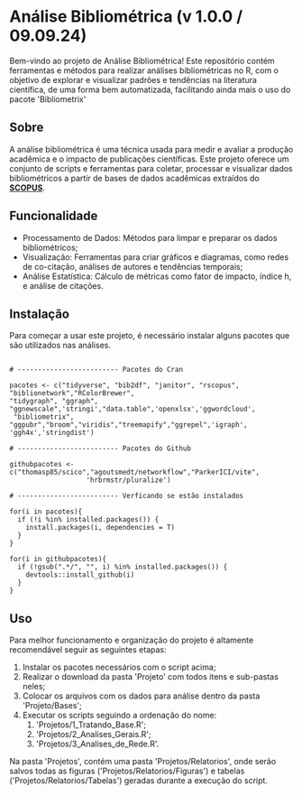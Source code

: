 # Análise Bibliométrica (v 1.0.0 / 09.09.24)

Bem-vindo ao projeto de Análise Bibliométrica! Este repositório contém ferramentas e métodos para realizar análises bibliométricas no R, com o objetivo de explorar e visualizar padrões e tendências na literatura científica, de uma forma bem automatizada, facilitando ainda mais o uso do pacote 'Bibliometrix'

## Sobre

A análise bibliométrica é uma técnica usada para medir e avaliar a produção acadêmica e o impacto de publicações científicas. Este projeto oferece um conjunto de scripts e ferramentas para coletar, processar e visualizar dados bibliométricos a partir de bases de dados acadêmicas extraídos do [**SCOPUS**](https://www.scopus.com).

## Funcionalidade

* Processamento de Dados: Métodos para limpar e preparar os dados bibliométricos;
* Visualização: Ferramentas para criar gráficos e diagramas, como redes de co-citação, análises de autores e tendências temporais;
* Análise Estatística: Cálculo de métricas como fator de impacto, índice h, e análise de citações.

## Instalação

Para começar a usar este projeto, é necessário instalar alguns pacotes que são utilizados nas análises.

```{r}

# ------------------------- Pacotes do Cran

pacotes <- c("tidyverse", "bib2df", "janitor", "rscopus", "biblionetwork","RColorBrewer",
"tidygraph", "ggraph", "ggnewscale",'stringi',"data.table",'openxlsx','ggwordcloud',
 "bibliometrix", "ggpubr","broom","viridis","treemapify","ggrepel",'igraph',
'ggh4x','stringdist')

# ------------------------- Pacotes do Github

githubpacotes <- c("thomasp85/scico","agoutsmedt/networkflow","ParkerICI/vite",
                   'hrbrmstr/pluralize')

# ------------------------- Verficando se estão instalados

for(i in pacotes){
  if (!i %in% installed.packages()) {
    install.packages(i, dependencies = T)
  }
}

for(i in githubpacotes){
  if (!gsub(".*/", "", i) %in% installed.packages()) {
    devtools::install_github(i)
  }
}

```
## Uso

Para melhor funcionamento e organização do projeto é altamente recomendável seguir as seguintes etapas:

1. Instalar os pacotes necessários com o script acima;
2. Realizar o download da pasta 'Projeto' com todos itens e sub-pastas neles;
3. Colocar os arquivos com os dados para análise dentro da pasta 'Projeto/Bases';
4. Executar os scripts seguindo a ordenação do nome:
   1. 'Projetos/1_Tratando_Base.R';
   2. 'Projetos/2_Analises_Gerais.R';
   3. 'Projetos/3_Analises_de_Rede.R'.

Na pasta 'Projetos', contém uma pasta 'Projetos/Relatorios', onde serão salvos todas as figuras ('Projetos/Relatorios/Figuras') e tabelas ('Projetos/Relatorios/Tabelas') geradas durante a execução do script.
